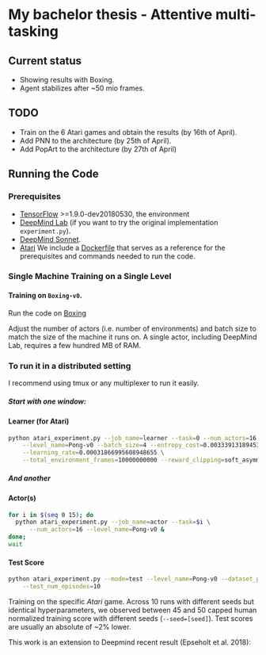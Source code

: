 # My bachelor thesis  - Attentive multi-tasking

## Current status
- Showing results with Boxing.
- Agent stabilizes after ~50 mio frames. 

## TODO 
- Train on the 6 Atari games and obtain the results (by 16th of April).
- Add PNN to the architecture (by 25th of April).
- Add PopArt to the architecture (by 27th of April)


## Running the Code

### Prerequisites

- [TensorFlow][tensorflow] >=1.9.0-dev20180530, the environment
- [DeepMind Lab][deepmind_lab] (if you want to try the original implementation `experiment.py`).  
- [DeepMind Sonnet][sonnet].
- [Atari](http://gym.openai.com/) 
We include a [Dockerfile][dockerfile] that serves as a reference for the
prerequisites and commands needed to run the code.

### Single Machine Training on a Single Level

#### Training on `Boxing-v0`. 
Run the code on [Boxing](https://gym.openai.com/envs/Boxing-v0/)

Adjust the number of actors (i.e. number of environments) and batch size to
match the size of the machine it runs on. A single actor, including DeepMind
Lab, requires a few hundred MB of RAM.

### To run it in a distributed setting 
I recommend using tmux or any multiplexer to run it easily. 

##### Start with one window:
#### Learner (for Atari)

```sh
python atari_experiment.py --job_name=learner --task=0 --num_actors=16 \
    --level_name=Pong-v0 --batch_size=4 --entropy_cost=0.0033391318945337044 \
    --learning_rate=0.00031866995608948655 \
    --total_environment_frames=10000000000 --reward_clipping=soft_asymmetric
```
##### And another
#### Actor(s)

```sh
for i in $(seq 0 15); do
  python atari_experiment.py --job_name=actor --task=$i \
      --num_actors=16 --level_name=Pong-v0 &
done;
wait
```
#### Test Score 

```sh
python atari_experiment.py --mode=test --level_name=Pong-v0 --dataset_path=[...] \
    --test_num_episodes=10
```

Training on the specific *Atari* game. Across 10 runs with different seeds
but identical hyperparameters, we observed between 45 and 50 capped human
normalized training score with different seeds (`--seed=[seed]`). Test scores
are usually an absolute of ~2% lower.


This work is an extension to Deepmind recent result (Epseholt et al. 2018): 

[arxiv]: https://arxiv.org/abs/1802.01561
[deepmind_lab]: https://github.com/deepmind/lab
[sonnet]: https://github.com/deepmind/sonnet
[learning_nav]: https://arxiv.org/abs/1804.00168
[generate_images]: https://deepmind.com/blog/learning-to-generate-images/
[tensorflow]: https://github.com/tensorflow/tensorflow
[dockerfile]: Dockerfile
[dmlab30]: https://github.com/deepmind/lab/tree/master/game_scripts/levels/contributed/dmlab30

